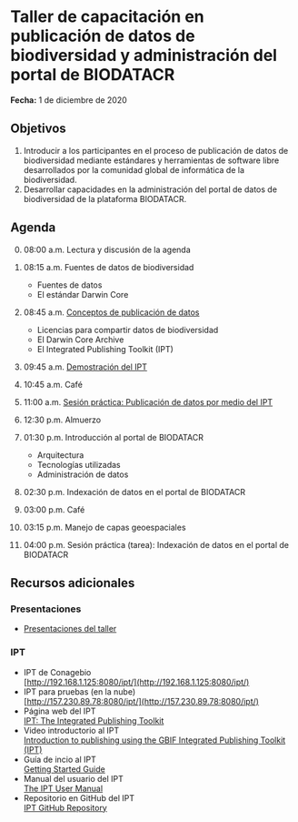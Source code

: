 # Taller de capacitación en publicación de datos de biodiversidad y administración del portal de BIODATACR

**Fecha:** 1 de diciembre de 2020

## Objetivos

1. Introducir a los participantes en el proceso de publicación de datos de biodiversidad mediante estándares y herramientas de software libre desarrollados por la comunidad global de informática de la biodiversidad.
2. Desarrollar capacidades en la administración del portal de datos de biodiversidad de la plataforma BIODATACR.

## Agenda

00. 08:00 a.m. Lectura y discusión de la agenda

01. 08:15 a.m. Fuentes de datos de biodiversidad
    * Fuentes de datos
    * El estándar Darwin Core
    
02. 08:45 a.m. [Conceptos de publicación de datos](https://docs.google.com/presentation/d/1TF1nG0WR0UoXI_tZQJMWBH_eQH5MpNxxWtEhTpscbRQ/present?token=AC4w5ViHLBeoOcc-yTF0Km-a_FlYfh-MsA%3A1606657598499&includes_info_params=1&eisi=CLbgvPvxp-0CFQy5Jgodx38BaQ#slide=id.p4)
    * Licencias para compartir datos de biodiversidad
    * El Darwin Core Archive
    * El Integrated Publishing Toolkit (IPT)
    
03. 09:45 a.m. [Demostración del IPT](https://docs.google.com/presentation/d/12dJsVmm_PJqDXk1evPOxmby4dAwL5DKlEX3pSWbLSQU/present?token=AC4w5VhSCMT0sKT9V9T4uWyYNEMze_4kHg%3A1606659553219&includes_info_params=1&eisi=CJrux5_5p-0CFcY8ygod82wE6w#slide=id.p4)

04. 10:45 a.m. Café
05. 11:00 a.m. [Sesión práctica: Publicación de datos por medio del IPT](https://github.com/biodatacr/taller-publicacion-datos/tree/main/sesion-05)

06. 12:30 p.m. Almuerzo

07. 01:30 p.m. Introducción al portal de BIODATACR
    * Arquitectura
    * Tecnologías utilizadas
    * Administración de datos
    
08. 02:30 p.m. Indexación de datos en el portal de BIODATACR

09. 03:00 p.m. Café

10. 03:15 p.m. Manejo de capas geoespaciales

11. 04:00 p.m. Sesión práctica (tarea): Indexación de datos en el portal de BIODATACR


## Recursos adicionales
### Presentaciones
* [Presentaciones del taller](https://drive.google.com/drive/folders/1iOsUtpDz5K82K4llXS1nde5olNq56rFE?usp=sharing)
### IPT
* IPT de Conagebio  
[http://192.168.1.125:8080/ipt/](http://192.168.1.125:8080/ipt/)
* IPT para pruebas (en la nube)  
[http://157.230.89.78:8080/ipt/](http://157.230.89.78:8080/ipt/)
* Página web del IPT  
[IPT: The Integrated Publishing Toolkit](https://www.gbif.org/ipt/)
* Video introductorio al IPT  
[Introduction to publishing using the GBIF Integrated Publishing Toolkit (IPT)](https://www.youtube.com/watch?v=eDH9IoTrMVE&feature=emb_logo)
* Guía de incio al IPT  
[Getting Started Guide](https://github.com/gbif/ipt/wiki/IPT2ManualNotes.wiki#getting-started-guide/)
* Manual del usuario del IPT  
[The IPT User Manual](https://github.com/gbif/ipt/wiki/IPT2ManualNotes.wiki#the-ipt-user-manual/)
* Repositorio en GitHub del IPT  
[IPT GitHub Repository](https://github.com/gbif/ipt)
